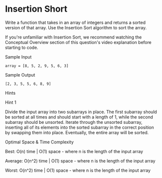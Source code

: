 # Insertion Short

Write a function that takes in an array of integers and returns a sorted version of that array. Use the Insertion Sort algorithm to sort the array.

If you're unfamiliar with Insertion Sort, we recommend watching the Conceptual Overview section of this question's video explanation before starting to code.

Sample Input

```
array = [8, 5, 2, 9, 5, 6, 3]
```

Sample Output

```
[2, 3, 5, 5, 6, 8, 9]
```

Hints

Hint 1

Divide the input array into two subarrays in place. The first subarray should be sorted at all times and should start with a length of 1, while the second subarray should be unsorted. Iterate through the unsorted subarray, inserting all of its elements into the sorted subarray in the correct position by swapping them into place. Eventually, the entire array will be sorted.

Optimal Space & Time Complexity

Best: O(n) time | O(1) space - where n is the length of the input array

Average: O(n^2) time | O(1) space - where n is the length of the input array

Worst: O(n^2) time | O(1) space - where n is the length of the input array
